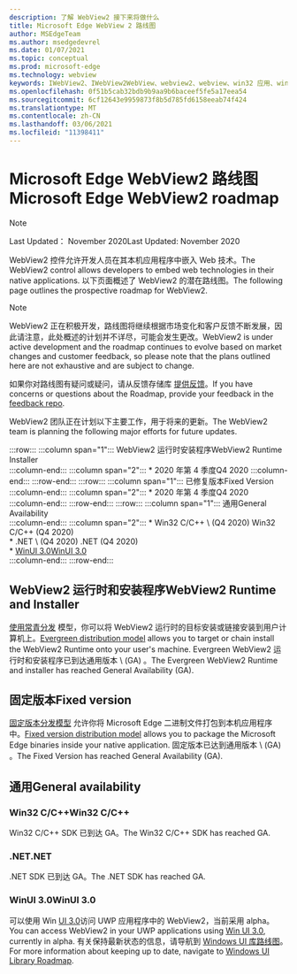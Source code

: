 ```yaml
---
description: 了解 WebView2 接下来将做什么
title: Microsoft Edge WebView 2 路线图
author: MSEdgeTeam
ms.author: msedgedevrel
ms.date: 01/07/2021
ms.topic: conceptual
ms.prod: microsoft-edge
ms.technology: webview
keywords: IWebView2、IWebView2WebView、webview2、webview、win32 应用、win32、edge、ICoreWebView2、ICoreWebView2Host、浏览器控件、边缘 html
ms.openlocfilehash: 0f51b5cab32bdb9b9aa9b6baceef5fe5a17eea54
ms.sourcegitcommit: 6cf12643e9959873f8b5d785fd6158eeab74f424
ms.translationtype: MT
ms.contentlocale: zh-CN
ms.lasthandoff: 03/06/2021
ms.locfileid: "11398411"
---
```

# <a name="microsoft-edge-webview2-roadmap"></a><span data-ttu-id="4e854-104">Microsoft Edge WebView2 路线图</span><span class="sxs-lookup"><span data-stu-id="4e854-104">Microsoft Edge WebView2 roadmap</span></span>  

> [!NOTE]
> <span data-ttu-id="4e854-105">Last Updated： November 2020</span><span class="sxs-lookup"><span data-stu-id="4e854-105">Last Updated:  November 2020</span></span>  

<span data-ttu-id="4e854-106">WebView2 控件允许开发人员在其本机应用程序中嵌入 Web 技术。</span><span class="sxs-lookup"><span data-stu-id="4e854-106">The WebView2 control allows developers to embed web technologies in their native applications.</span></span>  <span data-ttu-id="4e854-107">以下页面概述了 WebView2 的潜在路线图。</span><span class="sxs-lookup"><span data-stu-id="4e854-107">The following page outlines the prospective roadmap for WebView2.</span></span>  

> [!NOTE]
> <span data-ttu-id="4e854-108">WebView2 正在积极开发，路线图将继续根据市场变化和客户反馈不断发展，因此请注意，此处概述的计划并不详尽，可能会发生更改。</span><span class="sxs-lookup"><span data-stu-id="4e854-108">WebView2 is under active development and the roadmap continues to evolve based on market changes and customer feedback, so please note that the plans outlined here are not exhaustive and are subject to change.</span></span>  

<span data-ttu-id="4e854-109">如果你对路线图有疑问或疑问，请从反馈存储库 [提供反馈][GithubMicrosoftedgeWebviewfeedbackMain]。</span><span class="sxs-lookup"><span data-stu-id="4e854-109">If you have concerns or questions about the Roadmap, provide your feedback in the [feedback repo][GithubMicrosoftedgeWebviewfeedbackMain].</span></span>  

<span data-ttu-id="4e854-110">WebView2 团队正在计划以下主要工作，用于将来的更新。</span><span class="sxs-lookup"><span data-stu-id="4e854-110">The WebView2 team is planning the following major efforts for future updates.</span></span>  

:::row:::
   :::column span="1":::
      <span data-ttu-id="4e854-111">WebView2 运行时安装程序</span><span class="sxs-lookup"><span data-stu-id="4e854-111">WebView2 Runtime Installer</span></span>  
   :::column-end:::
   :::column span="2":::
      *   <span data-ttu-id="4e854-112">2020 年第 4 季度</span><span class="sxs-lookup"><span data-stu-id="4e854-112">Q4 2020</span></span>
   :::column-end:::
:::row-end:::
:::row:::
   :::column span="1":::
      <span data-ttu-id="4e854-113">已修复版本</span><span class="sxs-lookup"><span data-stu-id="4e854-113">Fixed Version</span></span>  
   :::column-end:::
   :::column span="2":::
      *   <span data-ttu-id="4e854-114">2020 年第 4 季度</span><span class="sxs-lookup"><span data-stu-id="4e854-114">Q4 2020</span></span>  
   :::column-end:::
:::row-end:::
:::row:::
   :::column span="1":::
      <span data-ttu-id="4e854-115">通用</span><span class="sxs-lookup"><span data-stu-id="4e854-115">General Availability</span></span>  
   :::column-end:::
   :::column span="2":::
      *   <span data-ttu-id="4e854-116">Win32 C/C++ \ (Q4 2020\) </span><span class="sxs-lookup"><span data-stu-id="4e854-116">Win32 C/C++ \(Q4 2020\)</span></span>  
      *   <span data-ttu-id="4e854-117">.NET \ (Q4 2020\) </span><span class="sxs-lookup"><span data-stu-id="4e854-117">.NET \(Q4 2020\)</span></span>  
      *   [<span data-ttu-id="4e854-118">WinUI 3.0</span><span class="sxs-lookup"><span data-stu-id="4e854-118">WinUI 3.0</span></span>][GithubMicrosoftUiXamlRoadmap]  
   :::column-end:::
:::row-end:::  

## <a name="webview2-runtime-and-installer"></a><span data-ttu-id="4e854-119">WebView2 运行时和安装程序</span><span class="sxs-lookup"><span data-stu-id="4e854-119">WebView2 Runtime and Installer</span></span>  

<span data-ttu-id="4e854-120">[使用常青分发][ConceptDistributionEvergreenModel] 模型，你可以将 WebView2 运行时的目标安装或链接安装到用户计算机上。</span><span class="sxs-lookup"><span data-stu-id="4e854-120">[Evergreen distribution model][ConceptDistributionEvergreenModel] allows you to target or chain install the WebView2 Runtime onto your user's machine.</span></span>  <span data-ttu-id="4e854-121">Evergreen WebView2 运行时和安装程序已到达通用版本 \ (GA\) 。</span><span class="sxs-lookup"><span data-stu-id="4e854-121">The Evergreen WebView2 Runtime and installer has reached General Availability \(GA\).</span></span>  

## <a name="fixed-version"></a><span data-ttu-id="4e854-122">固定版本</span><span class="sxs-lookup"><span data-stu-id="4e854-122">Fixed version</span></span>  

<span data-ttu-id="4e854-123">[固定版本分发模型][ConceptsDistributionFixedVersionModel] 允许你将 Microsoft Edge 二进制文件打包到本机应用程序中。</span><span class="sxs-lookup"><span data-stu-id="4e854-123">[Fixed version distribution model][ConceptsDistributionFixedVersionModel] allows you to package the Microsoft Edge binaries inside your native application.</span></span>  <span data-ttu-id="4e854-124">固定版本已达到通用版本 \ (GA\) 。</span><span class="sxs-lookup"><span data-stu-id="4e854-124">The Fixed Version has reached General Availability \(GA\).</span></span>  

## <a name="general-availability"></a><span data-ttu-id="4e854-125">通用</span><span class="sxs-lookup"><span data-stu-id="4e854-125">General availability</span></span>  

### <a name="win32-cc"></a><span data-ttu-id="4e854-126">Win32 C/C++</span><span class="sxs-lookup"><span data-stu-id="4e854-126">Win32 C/C++</span></span>  

<span data-ttu-id="4e854-127">Win32 C/C++ SDK 已到达 GA。</span><span class="sxs-lookup"><span data-stu-id="4e854-127">The Win32 C/C++ SDK has reached GA.</span></span>  

### <a name="net"></a><span data-ttu-id="4e854-128">.NET</span><span class="sxs-lookup"><span data-stu-id="4e854-128">.NET</span></span>  

<span data-ttu-id="4e854-129">.NET SDK 已到达 GA。</span><span class="sxs-lookup"><span data-stu-id="4e854-129">The .NET SDK has reached GA.</span></span> 

### <a name="winui-30"></a><span data-ttu-id="4e854-130">WinUI 3.0</span><span class="sxs-lookup"><span data-stu-id="4e854-130">WinUI 3.0</span></span>  

<span data-ttu-id="4e854-131">可以使用 Win [UI 3.0][UwpToolkitsWinui3Index]访问 UWP 应用程序中的 WebView2，当前采用 alpha。</span><span class="sxs-lookup"><span data-stu-id="4e854-131">You can access WebView2 in your UWP applications using [Win UI 3.0][UwpToolkitsWinui3Index], currently in alpha.</span></span>  <span data-ttu-id="4e854-132">有关保持最新状态的信息，请导航到 [Windows UI 库路线图][GithubMicrosoftUiXamlRoadmap]。</span><span class="sxs-lookup"><span data-stu-id="4e854-132">For more information about keeping up to date, navigate to [Windows UI Library Roadmap][GithubMicrosoftUiXamlRoadmap].</span></span>  

<!-- links -->  

[ConceptDistributionEvergreenModel]: ./concepts/distribution.md#evergreen-distribution-mode "常青分布模型 - 使用 WebView2 |Microsoft Docs"  
[ConceptsDistributionFixedVersionModel]: ./concepts/distribution.md#fixed-version-distribution-mode "固定版本分布模型 - 使用 WebView2 应用程序分发|Microsoft Docs"  

[UwpToolkitsWinui3Index]: /uwp/toolkits/winui3/index "Windows UI Library 3.0 Preview 1 (2020 年 5 月) |Microsoft Docs"  

[GithubMicrosoftedgeWebviewfeedbackMain]: https://github.com/MicrosoftEdge/WebViewFeedback "WebView 反馈 - MicrosoftEdge/WebViewFeedback |GitHub"  

[GithubMicrosoftUiXamlRoadmap]: https://github.com/microsoft/microsoft-ui-xaml/blob/master/docs/roadmap.md "Windows UI 库路线图 - microsoft/microsoft-ui-xaml |GitHub"  
